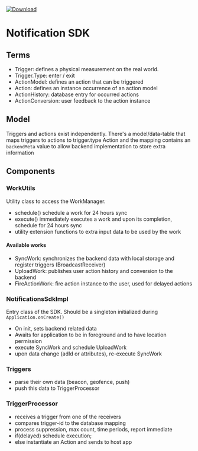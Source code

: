  [ ![Download](https://api.bintray.com/packages/sensorberg/maven/notification-sdk/images/download.svg) ](https://bintray.com/sensorberg/maven/notification-sdk/_latestVersion)

# Notification SDK

## Terms

- Trigger: defines a physical measurement on the real world.
- Trigger.Type: enter / exit
- ActionModel: defines an action that can be triggered
- Action: defines an instance occurrence of an action model
- ActionHistory: database entry for occurred actions
- ActionConversion: user feedback to the action instance

## Model

Triggers and actions exist independently.
There's a model/data-table that maps triggers to actions to trigger.type
Action and the mapping contains an `backendMeta` value to allow backend implementation to store extra information

## Components

### WorkUtils

Utility class to access the WorkManager.

- schedule() schedule a work for 24 hours sync
- execute() immediately executes a work and upon its completion, schedule for 24 hours sync
- utility extension functions to extra input data to be used by the work

#### Available works

- SyncWork: synchronizes the backend data with local storage and register triggers (BroadcastReceiver)
- UploadWork: publishes user action history and conversion to the backend
- FireActionWork: fire action instance to the user, used for delayed actions

### NotificationsSdkImpl

Entry class of the SDK. Should be a singleton initialized during `Application.onCreate()`

- On init, sets backend related data
- Awaits for application to be in foreground and to have location permission
- execute SyncWork and schedule UploadWork
- upon data change (adId or attributes), re-execute SyncWork

### Triggers

- parse their own data (beacon, geofence, push)
- push this data to TriggerProcessor

### TriggerProcessor

- receives a trigger from one of the receivers
- compares trigger-id to the database mapping
- process suppression, max count, time periods, report immediate
- if(delayed) schedule execution;
- else instantiate an Action and sends to host app